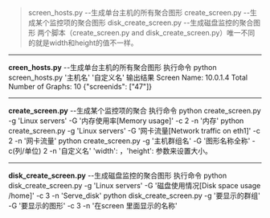 > screen_hosts.py --生成单台主机的所有聚合图形
> create_screen.py --生成某个监控项的聚合图形
> disk_create_screen.py --生成磁盘监控的聚合图形
> 两个脚本（create_screen.py and disk_create_screen.py）唯一不同的就是width和height的值不一样。

---
**creen_hosts.py** --生成单台主机的所有聚合图形
执行命令
python screen_hosts.py '主机名' '自定义名'
输出结果
Screen Name: 10.0.1.4
Total Number of Graphs: 10
{"screenids": ["47"]}

---
**create_screen.py** --生成某个监控项的聚合
执行命令
python create_screen.py -g 'Linux servers' -G '内存使用率[Memory usage]' -c 2 -n '内存'
python create_screen.py -g 'Linux servers' -G '网卡流量[Network traffic on eth1]' -c 2 -n '网卡流量'
python create_screen.py -g '主机群组名' -G '图形名称全称' -c(列/单位) 2 -n '自定义名'
'width': ，'height': 参数来设置大小。

---
**disk_create_screen.py** --生成磁盘监控的聚合图形
执行命令
python disk_create_screen.py -g 'Linux servers' -G '磁盘使用情况[Disk space usage /home]' -c 3 -n 'Serve_disk'
python disk_create_screen.py -g '要显示的群组' -G '要显示的图形' -c 3 -n '在screen 里面显示的名称'
